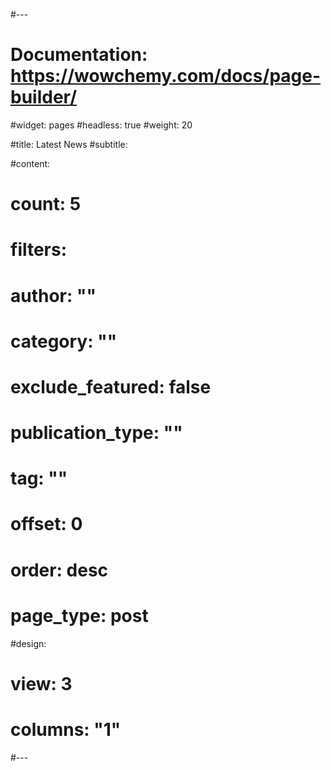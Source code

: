 #---
# Documentation: https://wowchemy.com/docs/page-builder/
#widget: pages
#headless: true
#weight: 20

#title: Latest News
#subtitle:

#content:
#  count: 5
#  filters:
#    author: ""
#    category: ""
#    exclude_featured: false
#    publication_type: ""
#    tag: ""
#  offset: 0
#  order: desc
#  page_type: post
#design:
#  view: 3
#  columns: "1"
#---
